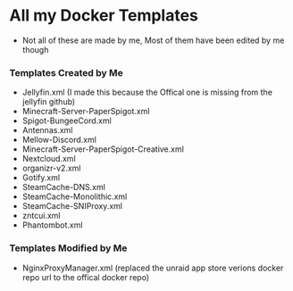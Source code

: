 # All my Docker Templates
- Not all of these are made by me, Most of them have been edited by me though

### Templates Created by Me
- Jellyfin.xml (I made this because the Offical one is missing from the jellyfin github)
- Minecraft-Server-PaperSpigot.xml
- Spigot-BungeeCord.xml
- Antennas.xml
- Mellow-Discord.xml
- Minecraft-Server-PaperSpigot-Creative.xml
- Nextcloud.xml
- organizr-v2.xml
- Gotify.xml
- SteamCache-DNS.xml
- SteamCache-Monolithic.xml
- SteamCache-SNIProxy.xml
- zntcui.xml
- Phantombot.xml

### Templates Modified by Me
- NginxProxyManager.xml	(replaced the unraid app store verions docker repo url to the offical docker repo)

